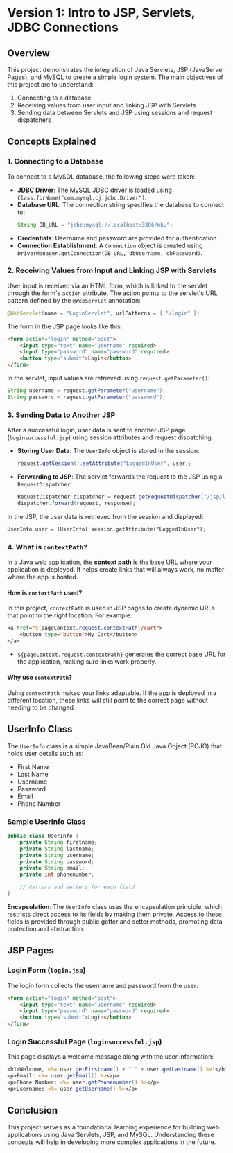 # Version 1: Intro to JSP, Servlets, JDBC Connections

## Overview

This project demonstrates the integration of Java Servlets, JSP (JavaServer Pages), and MySQL to create a simple login system. The main objectives of this project are to understand:

1. Connecting to a database
2. Receiving values from user input and linking JSP with Servlets
3. Sending data between Servlets and JSP using sessions and request dispatchers

## Concepts Explained

### 1. Connecting to a Database

To connect to a MySQL database, the following steps were taken:

- **JDBC Driver**: The MySQL JDBC driver is loaded using `Class.forName("com.mysql.cj.jdbc.Driver")`.
- **Database URL**: The connection string specifies the database to connect to:
  ```java
  String DB_URL = "jdbc:mysql://localhost:3306/mku";
  ```
- **Credentials**: Username and password are provided for authentication.
- **Connection Establishment**: A `Connection` object is created using `DriverManager.getConnection(DB_URL, dbUsername, dbPassword)`.

### 2. Receiving Values from Input and Linking JSP with Servlets

User input is received via an HTML form, which is linked to the servlet through the form's `action` attribute. The action points to the servlet's URL pattern defined by the `@WebServlet` annotation:

```java
@WebServlet(name = "LoginServlet", urlPatterns = { "/login" })
```

The form in the JSP page looks like this:

```html
<form action="login" method="post">
    <input type="text" name="username" required>
    <input type="password" name="password" required>
    <button type="submit">Login</button>
</form>
```

In the servlet, input values are retrieved using `request.getParameter()`:

```java
String username = request.getParameter("username");
String password = request.getParameter("password");
```

### 3. Sending Data to Another JSP

After a successful login, user data is sent to another JSP page (`loginsuccessful.jsp`) using session attributes and request dispatching.

- **Storing User Data**: The `UserInfo` object is stored in the session:
  ```java
  request.getSession().setAttribute("LoggedInUser", user);
  ```

- **Forwarding to JSP**: The servlet forwards the request to the JSP using a `RequestDispatcher`:
  ```java
  RequestDispatcher dispatcher = request.getRequestDispatcher("/jsp/loginsuccessful.jsp");
  dispatcher.forward(request, response);
  ```

In the JSP, the user data is retrieved from the session and displayed:
```jsp
UserInfo user = (UserInfo) session.getAttribute("LoggedInUser");
```

### 4. What is `contextPath`?

In a Java web application, the **context path** is the base URL where your application is deployed. It helps create links that will always work, no matter where the app is hosted.

#### How is `contextPath` used?

In this project, `contextPath` is used in JSP pages to create dynamic URLs that point to the right location. For example:

```jsp
<a href="${pageContext.request.contextPath}/cart">
    <button type="button">My Cart</button>
</a>
```

- `${pageContext.request.contextPath}` generates the correct base URL for the application, making sure links work properly.

#### Why use `contextPath`?

Using `contextPath` makes your links adaptable. If the app is deployed in a different location, these links will still point to the correct page without needing to be changed.

## UserInfo Class

The `UserInfo` class is a simple JavaBean/Plain Old Java Object (POJO) that holds user details such as:

- First Name
- Last Name
- Username
- Password
- Email
- Phone Number

### Sample UserInfo Class

```java
public class UserInfo {
    private String firstname;
    private String lastname;
    private String username;
    private String password;
    private String email;
    private int phonenumber;

    // Getters and setters for each field
}
```

**Encapsulation**: The `UserInfo` class uses the encapsulation principle, which restricts direct access to its fields by making them private. Access to these fields is provided through public getter and setter methods, promoting data protection and abstraction.

## JSP Pages

### Login Form (`login.jsp`)

The login form collects the username and password from the user:

```html
<form action="login" method="post">
    <input type="text" name="username" required>
    <input type="password" name="password" required>
    <button type="submit">Login</button>
</form>
```

### Login Successful Page (`loginsuccessful.jsp`)

This page displays a welcome message along with the user information:

```jsp
<h1>Welcome, <%= user.getFirstname() + " " + user.getLastname() %>!</h1>
<p>Email: <%= user.getEmail() %></p>
<p>Phone Number: <%= user.getPhonenumber() %></p>
<p>Username: <%= user.getUsername() %></p>
```

## Conclusion

This project serves as a foundational learning experience for building web applications using Java Servlets, JSP, and MySQL. Understanding these concepts will help in developing more complex applications in the future.
